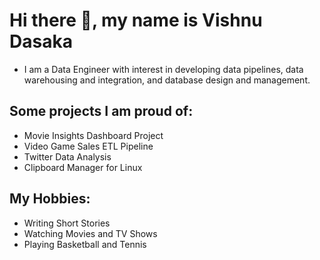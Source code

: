 # Hi there 👋, my name is Vishnu Dasaka 

- I am a Data Engineer with interest in developing data pipelines, data warehousing and integration, and database design and management.
  
## Some projects I am proud of:
- Movie Insights Dashboard Project
- Video Game Sales ETL Pipeline
- Twitter Data Analysis
- Clipboard Manager for Linux

## My Hobbies:
- Writing Short Stories
- Watching Movies and TV Shows
- Playing Basketball and Tennis
